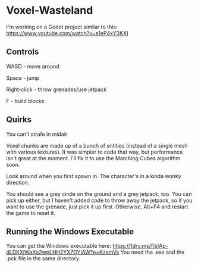 # Voxel-Wasteland
I'm working on a Godot project similar to this: https://www.youtube.com/watch?v=a1eP4xY3KXI

## Controls
WASD - move around

Space - jump

Right-click - throw grenades/use jetpack

F - build blocks

## Quirks
You can't strafe in midair

Voxel chunks are made up of a bunch of entities (instead of a single mesh with various textures). It was simpler to code that way, but performance isn't great at the moment. I'll fix it to use the Marching Cubes algorithm soon. 

Look around when you first spawn in. The character's in a kinda wonky direction. 

You should see a grey circle on the ground and a grey jetpack, too. You can pick up either, but I haven't added code to throw away the jetpack, so if you want to use the grenade, just pick it up first. Otherwise, Alt+F4 and restart the game to reset it. 

## Running the Windows Executable
You can get the Windows executable here: https://1drv.ms/f/s!Ap-dLDKXjWaXo2wpLHH2YX7OYlAW?e=KzxmVs
You need the .exe and the .pck file in the same directory.

